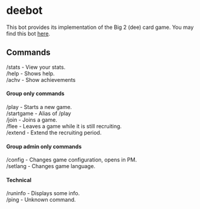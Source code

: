 # deebot
This bot provides its implementation of the Big 2 (dee) card game. You may find this bot [here](https://t.me/jokebig2bot).<br>


## Commands
/stats - View your stats.<br>
/help - Shows help.<br>
/achv - Show achievements
#### Group only commands
/play - Starts a new game.<br>
/startgame - Alias of /play<br>
/join - Joins a game.<br>
/flee - Leaves a game while it is still recruiting.<br>
/extend - Extend the recruiting period.
#### Group admin only commands
/config - Changes game configuration, opens in PM.<br>
/setlang - Changes game language.
#### Technical
/runinfo - Displays some info.<br>
/ping - Unknown command.